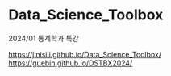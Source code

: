 # Data_Science_Toolbox
2024/01 통계학과 특강  

https://jinisili.github.io/Data_Science_Toolbox/  
https://guebin.github.io/DSTBX2024/